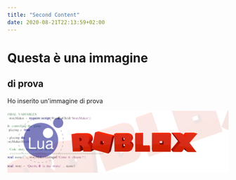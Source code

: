 ```yaml
---
title: "Second Content"
date: 2020-08-21T22:13:59+02:00
---
```


# Questa è una immagine

## di prova

Ho inserito un'immagine di prova

![immagine](images/logoYT-sfondo.png)